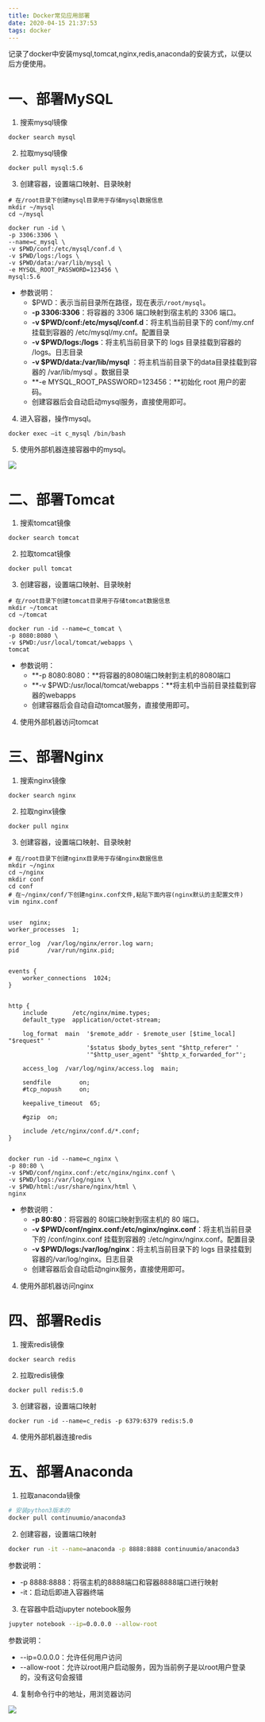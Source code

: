 ```yaml
---
title: Docker常见应用部署
date: 2020-04-15 21:37:53
tags: docker
---
```



记录了docker中安装mysql,tomcat,nginx,redis,anaconda的安装方式，以便以后方便使用。

<!--more-->

# 一、部署MySQL

1. 搜索mysql镜像

```shell
docker search mysql
```

2. 拉取mysql镜像

```shell
docker pull mysql:5.6
```

3. 创建容器，设置端口映射、目录映射

```shell
# 在/root目录下创建mysql目录用于存储mysql数据信息
mkdir ~/mysql
cd ~/mysql
```

```shell
docker run -id \
-p 3306:3306 \
--name=c_mysql \
-v $PWD/conf:/etc/mysql/conf.d \
-v $PWD/logs:/logs \
-v $PWD/data:/var/lib/mysql \
-e MYSQL_ROOT_PASSWORD=123456 \
mysql:5.6
```

- 参数说明：
  - $PWD：表示当前目录所在路径，现在表示`/root/mysql`。
  - **-p 3306:3306**：将容器的 3306 端口映射到宿主机的 3306 端口。
  - **-v $PWD/conf:/etc/mysql/conf.d**：将主机当前目录下的 conf/my.cnf 挂载到容器的 /etc/mysql/my.cnf。配置目录
  - **-v $PWD/logs:/logs**：将主机当前目录下的 logs 目录挂载到容器的 /logs。日志目录
  - **-v $PWD/data:/var/lib/mysql** ：将主机当前目录下的data目录挂载到容器的 /var/lib/mysql 。数据目录
  - **-e MYSQL_ROOT_PASSWORD=123456：**初始化 root 用户的密码。
  - 创建容器后会自动启动mysql服务，直接使用即可。

4. 进入容器，操作mysql。

```shell
docker exec –it c_mysql /bin/bash
```

5. 使用外部机器连接容器中的mysql。

![](https://pic.downk.cc/item/5e96cac8c2a9a83be59d10d6.jpg)


# 二、部署Tomcat

1. 搜索tomcat镜像

```shell
docker search tomcat
```

2. 拉取tomcat镜像

```shell
docker pull tomcat
```

3. 创建容器，设置端口映射、目录映射

```shell
# 在/root目录下创建tomcat目录用于存储tomcat数据信息
mkdir ~/tomcat
cd ~/tomcat
```

```shell
docker run -id --name=c_tomcat \
-p 8080:8080 \
-v $PWD:/usr/local/tomcat/webapps \
tomcat 
```

- 参数说明：
  - **-p 8080:8080：**将容器的8080端口映射到主机的8080端口
  - **-v $PWD:/usr/local/tomcat/webapps：**将主机中当前目录挂载到容器的webapps
  - 创建容器后会自动自动tomcat服务，直接使用即可。

4. 使用外部机器访问tomcat


# 三、部署Nginx

1. 搜索nginx镜像

```shell
docker search nginx
```

2. 拉取nginx镜像

```shell
docker pull nginx
```

3. 创建容器，设置端口映射、目录映射


```shell
# 在/root目录下创建nginx目录用于存储nginx数据信息
mkdir ~/nginx
cd ~/nginx
mkdir conf
cd conf
# 在~/nginx/conf/下创建nginx.conf文件,粘贴下面内容(nginx默认的主配置文件)
vim nginx.conf
```
```shell

user  nginx;
worker_processes  1;

error_log  /var/log/nginx/error.log warn;
pid        /var/run/nginx.pid;


events {
    worker_connections  1024;
}


http {
    include       /etc/nginx/mime.types;
    default_type  application/octet-stream;

    log_format  main  '$remote_addr - $remote_user [$time_local] "$request" '
                      '$status $body_bytes_sent "$http_referer" '
                      '"$http_user_agent" "$http_x_forwarded_for"';

    access_log  /var/log/nginx/access.log  main;

    sendfile        on;
    #tcp_nopush     on;

    keepalive_timeout  65;

    #gzip  on;

    include /etc/nginx/conf.d/*.conf;
}


```




```shell
docker run -id --name=c_nginx \
-p 80:80 \
-v $PWD/conf/nginx.conf:/etc/nginx/nginx.conf \
-v $PWD/logs:/var/log/nginx \
-v $PWD/html:/usr/share/nginx/html \
nginx
```

- 参数说明：
  - **-p 80:80**：将容器的 80端口映射到宿主机的 80 端口。
  - **-v $PWD/conf/nginx.conf:/etc/nginx/nginx.conf**：将主机当前目录下的 /conf/nginx.conf 挂载到容器的 :/etc/nginx/nginx.conf。配置目录
  - **-v $PWD/logs:/var/log/nginx**：将主机当前目录下的 logs 目录挂载到容器的/var/log/nginx。日志目录
  - 创建容器后会自动启动nginx服务，直接使用即可。

4. 使用外部机器访问nginx

# 四、部署Redis

1. 搜索redis镜像

```shell
docker search redis
```

2. 拉取redis镜像

```shell
docker pull redis:5.0
```

3. 创建容器，设置端口映射

```shell
docker run -id --name=c_redis -p 6379:6379 redis:5.0
```

4. 使用外部机器连接redis

# 五、部署Anaconda

1. 拉取anaconda镜像

```bash
# 安装python3版本的
docker pull continuumio/anaconda3
```

2. 创建容器，设置端口映射

```bash
docker run -it --name=anaconda -p 8888:8888 continuumio/anaconda3
```

参数说明：

- -p 8888:8888：将宿主机的8888端口和容器8888端口进行映射
- -it：启动后即进入容器终端

3. 在容器中启动jupyter notebook服务

```bash
jupyter notebook --ip=0.0.0.0 --allow-root
```

参数说明：

- --ip=0.0.0.0：允许任何用户访问
- --allow-root：允许以root用户启动服务，因为当前例子是以root用户登录的，没有这句会报错

4. 复制命令行中的地址，用浏览器访问

![](https://pic.downk.cc/item/5e96d6d1c2a9a83be5a74f1a.jpg)